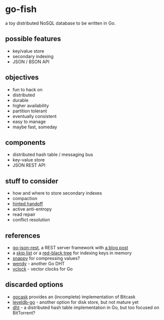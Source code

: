 go-fish
=======

a toy distributed NoSQL database to be written in Go.

possible features
-----------------
* key/value store
* secondary indexing
* JSON / BSON API

objectives
----------
* fun to hack on
* distributed
* durable
* higher availability
* partition tolerant
* eventually consistent
* easy to manage
* maybe fast, someday

components
----------
* distributed hash table / messaging bus
* key-value store
* JSON REST API

stuff to consider
-----------------
* how and where to store secondary indexes
* compaction
* [hinted handoff](http://www.datastax.com/dev/blog/modern-hinted-handoff)
* active anti-entropy
* read repair
* conflict resolution

references
----------
* [go-json-rest](https://github.com/ant0ine/go-json-rest), a REST server framework with [a blog post](http://blog.ant0ine.com/typepad/2013/04/introducing-go-json-rest.html)
* a [skip list](https://bitbucket.org/ede/go-skiplist) or a [red-black tree](https://github.com/petar/GoLLRB) for indexing keys in memory
* [snappy](https://code.google.com/p/snappy-go/) for compressing values?
* [wendy](https://github.com/secondbit/wendy/) - another Go DHT
* [vclock](https://labix.org/vclock) - vector clocks for Go

discarded options
-----------------
* [gocask](https://code.google.com/p/gocask/) provides an (incomplete) implementation of Bitcask
* [leveldb-go](https://code.google.com/p/leveldb-go/) - another option for disk store, but not mature yet
* [dht](https://github.com/nictuku/dht) - a distributed hash table implementation in Go, but too focused on BitTorrent?

